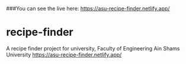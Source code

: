 ###You can see the live here:
https://asu-recipe-finder.netlify.app/


# recipe-finder

A recipe finder project for university, Faculty of Engineering Ain Shams University
https://asu-recipe-finder.netlify.app/
